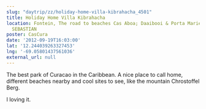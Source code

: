 ```yaml
---
slug: "daytrip/zz/holiday-home-villa-kibrahacha_4501"
title: Holiday Home Villa Kibrahacha
location: Fontein, The road to beaches Cas Aboa; Daaibooi & Porta Marie, Curacao,
  SEBASTIAN
poster: CasCura
date: '2012-09-19T16:03:00'
lat: '12.244039263327453'
lng: '-69.05801437561036'
external_url: null
---
```


The best park of Curacao in the Caribbean. A nice place to call home, different beaches nearby and cool sites to see, like the mountain Chrostoffel Berg.

I loving it.
